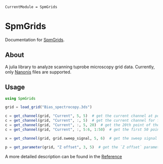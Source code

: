 ```@meta
CurrentModule = SpmGrids
```

# SpmGrids

Documentation for [SpmGrids](https://github.com/alexriss/SpmGrids.jl).

## About

A julia library to analyze scanning tuprobe microscopy grid data. Currently, only [Nanonis](https://www.specs-group.com/nanonis/products/) files are supported.

## Usage

```julia
using SpmGrids

grid = load_grid("Bias_spectrocopy.3ds")

c = get_channel(grid, "Current", 5, 5)  # get the current channel at point 5,5
c = get_channel(grid, "Current", :, 5)  # get the current channel for fifth row
c = get_channel(grid, "Current", :, 5, 20)  # get the 20th point of the current channel for fifth row
c = get_channel(grid, "Current", :, 5:6, 1:50)  # get the first 50 points of the current channel for fifth and sixth rows, returns a 50x20x2 Array

x = get_channel(grid, grid.sweep_signal, 5, 6)  # get the sweep signal at point 5,6

p = get_parameter(grid, "Z offset", 3, 5)  # get the `Z offset` parameter at point 3,5
```

A more detailed description can be found in the [Reference](@ref)
